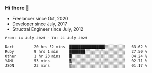 ### Hi there 👋

- Freelancer since Oct, 2020
- Developer since July, 2017
- Structral Engineer since July, 2012

<!--START_SECTION:waka-->

```txt
From: 14 July 2025 - To: 21 July 2025

Dart         20 hrs 52 mins  ████████████████░░░░░░░░░   63.62 %
Ruby         9 hrs 1 min     ███████░░░░░░░░░░░░░░░░░░   27.50 %
Other        1 hr 23 mins    █░░░░░░░░░░░░░░░░░░░░░░░░   04.24 %
YAML         53 mins         ▓░░░░░░░░░░░░░░░░░░░░░░░░   02.71 %
JSON         23 mins         ▒░░░░░░░░░░░░░░░░░░░░░░░░   01.17 %
```

<!--END_SECTION:waka-->
